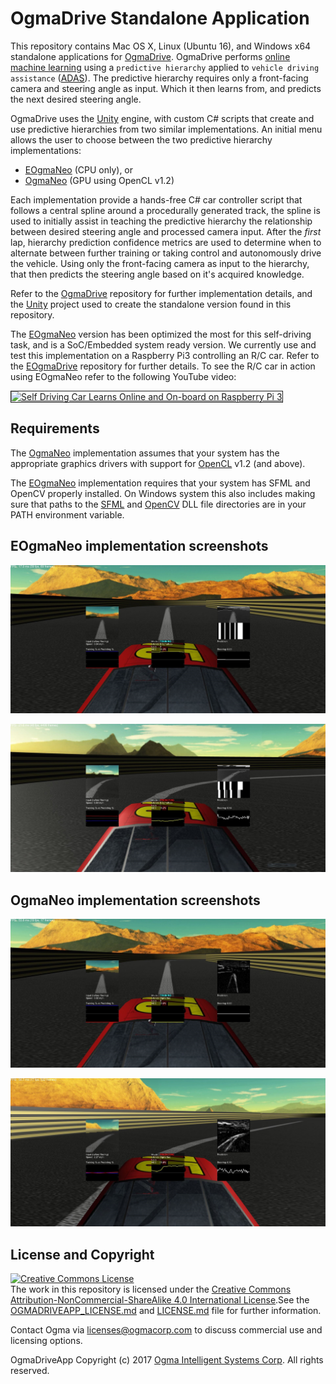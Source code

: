 # OgmaDrive Standalone Application

This repository contains Mac OS X, Linux (Ubuntu 16), and Windows x64 standalone applications for [OgmaDrive](https://github.com/ogmacorp/OgmaDrive). OgmaDrive performs [online machine learning](https://en.wikipedia.org/wiki/Online_machine_learning) using a `predictive hierarchy` applied to `vehicle driving assistance` ([ADAS](https://en.wikipedia.org/wiki/Advanced_driver-assistance_systems)). The predictive hierarchy requires only a front-facing camera and steering angle as input. Which it then learns from, and predicts the next desired steering angle.

OgmaDrive uses the [Unity](https://unity3d.com/) engine, with custom C# scripts that create and use predictive hierarchies from two similar implementations. An initial menu allows the user to choose between the two predictive hierarchy implementations:

- [EOgmaNeo](https://github.com/ogmacorp/EOgmaNeo/) (CPU only), or
- [OgmaNeo](https://github.com/ogmacorp/OgmaNeo/) (GPU using OpenCL v1.2)

Each implementation provide a hands-free C# car controller script that follows a central spline around a procedurally generated track, the spline is used to initially assist in teaching the predictive hierarchy the relationship between desired steering angle and processed camera input. After the _first_ lap, hierarchy prediction confidence metrics are used to determine when to alternate between further training or taking control and autonomously drive the vehicle. Using only the front-facing camera as input to the hierarchy, that then predicts the steering angle based on it's acquired knowledge.

Refer to the [OgmaDrive](https://github.com/ogmacorp/OgmaDrive) repository for further implementation details, and the [Unity](https://unity3d.com/) project used to create the standalone version found in this repository.

The [EOgmaNeo](https://github.com/ogmacorp/EOgmaNeo/) version has been optimized the most for this self-driving task, and is a SoC/Embedded system ready version. We currently use and test this implementation on a Raspberry Pi3 controlling an R/C car. Refer to the [EOgmaDrive](https://github.com/ogmacorp/EOgmaDrive/) repository for further details. To see the R/C car in action using EOgmaNeo refer to the following YouTube video:

<a href="http://www.youtube.com/watch?feature=player_embedded&v=0ibVhtuQkZA
" target="_blank"><img src="http://img.youtube.com/vi/0ibVhtuQkZA/0.jpg" 
alt="Self Driving Car Learns Online and On-board on Raspberry Pi 3" width="480" height="360" border="1"/></a>

## Requirements

The [OgmaNeo](https://github.com/ogmacorp/OgmaNeo/) implementation assumes that your system has the appropriate graphics drivers with support for [OpenCL](https://www.khronos.org/opencl/) v1.2 (and above).

The [EOgmaNeo](https://github.com/ogmacorp/EOgmaNeo/) implementation requires that your system has SFML and OpenCV properly installed. On Windows system this also includes making sure that paths to the [SFML](https://www.sfml-dev.org/) and [OpenCV](http://opencv.org/) DLL file directories are in your PATH environment variable.

## EOgmaNeo implementation screenshots

![EOgmaNeo version](./OgmaDrive_EOgmaNeo.jpg)

![EOgmaNeo version predicting](./OgmaDrive_EOgmaNeo_Predicting.jpg)

## OgmaNeo implementation screenshots

![OgmaNeo version](./OgmaDrive_OgmaNeo.jpg)

![OgmaNeo version predicting](./OgmaDrive_OgmaNeo_Predicting.jpg)

## License and Copyright

<a rel="license" href="http://creativecommons.org/licenses/by-nc-sa/4.0/"><img alt="Creative Commons License" style="border-width:0" src="https://i.creativecommons.org/l/by-nc-sa/4.0/88x31.png" /></a><br />The work in this repository is licensed under the <a rel="license" href="http://creativecommons.org/licenses/by-nc-sa/4.0/">Creative Commons Attribution-NonCommercial-ShareAlike 4.0 International License</a>.See the  [OGMADRIVEAPP_LICENSE.md](https://github.com/ogmacorp/OgmaDriveApp/blob/master/OGMADRIVEAPP_LICENSE.md) and [LICENSE.md](https://github.com/ogmacorp/OgmaDriveApp/blob/master/LICENSE.md) file for further information.

Contact Ogma via licenses@ogmacorp.com to discuss commercial use and licensing options.

OgmaDriveApp Copyright (c) 2017 [Ogma Intelligent Systems Corp](https://ogmacorp.com). All rights reserved.
